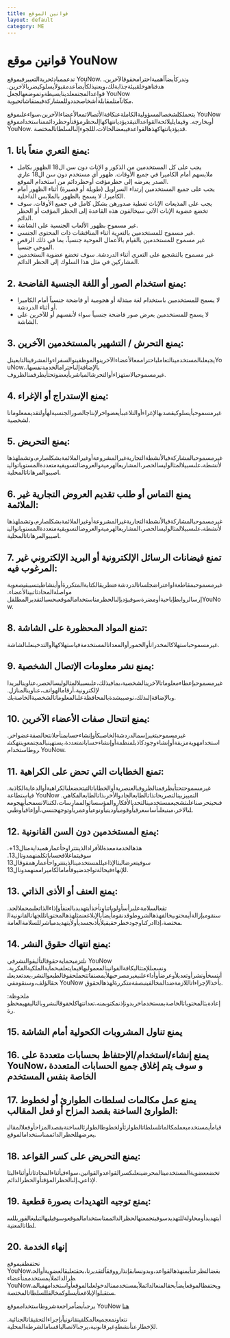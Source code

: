 ```yaml
---
title: قوانين الموقع
layout: default
category: ME
---
```

# قوانين موقع YouNow

ندعممبادئحريةالتعبيرفيموقع YouNow. وندركأيضاًأهميةاحترامحقوقالآخرين. هدفناهوخلقبيئةجذابةلك،ويعنيذلكأيضاَعدمقبولأيسلوكيضربالآخرين. قواعدالمجتمعلدينابسيطةوتموضعهالجعل YouNow مكانآمنلمقابلةأشخاصجددوللمشاركةفيمنقاشاتحيوية.

يتحملكلشخصالمسؤوليةالكاملةعنكافةالأتصالاتمعالأعضاءالآخرين،سواءعلىموقع YouNow أوبخارجه. وفيمايليلائحةالقواعدالتيقديؤديانتهاكهاإلىحظرمؤقتأوحظردائممناستخدامموقع YouNow. قديؤديانتهاكهذهالقواعدفيبعضالحالات،لللجوءإلىالسلطاتالمختصة.

## 1. يمنع التعري منعاً باتا:

- يجب على كل المستخدمين من الذكور و الإناث دون سن ال18 الظهور بكامل ملابسهم أمام الكاميرا في جميع الأوقات. ظهور أي مستخدم دون سن ال18 عاري الصدر يعرضه إلى حظرمؤقت أوحظردائم من استخدام الموقع.
- يجب على جميع المستخدمين إرتداء السراويل (طويلة أو قصيرة) أثناء الظهور أمام الكاميرا. لا يسمح بالظهور بالملابس الداخلية.
- يجب على المذيعات الإناث تغطية صدورهن بشكل كامل في جميع الأوقات. سوف تخضع عضوية الإناث الآتي سيخالفون هذه القاعدة إلى الحظر المؤقت أو الحظر الدائم.
- غير مسموح بظهور الألعاب الجنسية على الشاشة.
- غير مسموح للمستخدمين بالتعرية أثناء المناقشات ذات المحتوى الجنسي.
- غير مسموح للمستخدمين بالقيام بالأعمال الموحية جنسياً، بما في ذلك الرقص الموحي جنسياً.
- غير مسموح بالتشجيع على التعري أثناء الدردشة. سوف تخضع عضوية الستخدمين المشاركين في مثل هذا السلوك إلى الحظر الدائم.

## 2. يمنع استخدام الصور أو اللغة الجنسية الفاضحة:

- لا يسمح للمستخدمين باستخدام لغة مبتذلة أو هجومية أو فاضحة جنسياً أمام الكاميرا أو أثناء الدردشة.
- لا يسمح للمستخدمين بعرض صور فاضحة جنسياً سواء لأنفسهم أو للآخرين على الشاشة.

## 3. يمنع التحرش / التشهير بالمستخدمين الآخرين:

يجبعلىالمستخدمينالتعاملباحتراممعالأعضاءالآخرينوالموظفينوالسفراءوالمشرفينالتابعينلYouNow،بالإضافةإلىاحترامالخدمةنفسها. غيرمسموحبالاستهزاءأوالتحرشالمباشربأيعضوتحتأيظرفمنالظروف.

## 4. يمنع الإستدراج أو الإغراء:

غيرمسموحبأيسلوكيقصدبهالإغراءأوالتلاعببأيعضواخرلإنتاجالصورالجنسيةلهأولتقديممعلوماتالشخصية.

## 5. يمنع التحريض:

غيرمسموحبالمشاركةفيالأنشطةالتجاريةغيرالمشروعةأوغيرالملائمةبشكلصارم،وتشملهذهالأنشطة،علىسبيلالمثالوليسالحصر،المشاريعالهرميةوالعروضالتسويقيةمتعددةالمستوياتواليناصيبوالمرهاناتالمحلية.

## 6. يمنع التماس أو طلب تقديم العروض التجارية غير الملائمة:

غيرمسموحبالمشاركةفيالأنشطةالتجاريةغيرالمشروعةأوغيرالملائمةبشكلصارم،وتشملهذهالأنشطة،علىسبيلالمثالوليسالحصر،المشاريعالهرميةوالعروضالتسويقيةمتعددةالمستوياتواليناصيبوالمرهاناتالمحلية.

## 7. تمنع فيضانات الرسائل الإلكترونية أو البريد الإلكتروني غير المرغوب فيه:

غيرمسموحبمقاطعةاواعتراضجلساتالدردشةعنطريقالكتابةالمتكررةأوأينشاطيتسببفيصعوبةمواصلةالمحادثاتبينالأعضاء. إرسالروابطإباحيةأومضرةسوفيؤديإلىالحظرمناستخدامالموقعبحسبالتقديرالمطلقلYouNow.

## 8. تمنع المواد المحظورة على الشاشة:

غيرمسموحباستهلاكالمخدراتأوالخمورأوالمعداتالمستخدمةفياستهلاكهاأوالتدخينعلىالشاشة.

## 9. يمنع نشر معلومات الإتصال الشخصية:

غيرمسموحبإعطاءمعلوماتالآخرينالشخصية،بمافيذلك،علىسبيلالمثالوليسالحصر،عناوينالبريدالإلكترونية،أرقامالهواتف،عناوينالمنازل. وبالإضافةإلىذلك،نوصيبشدةبالمحافظةعلىالمعلوماتالشخصيةالخاصةبك.

## 10. يمنع انتحال صفات الأعضاء الآخرين:

غيرمسموحبتغيرإسمالدردشةالخاصبكأوإنشاءحسابمنأجلانتحالصفةعضواخر. استخدامهويةمزيفةأوإنشاءوجودكاذبلمنظمةأوإنشاءحساباتمتعددة،يستهينبالمجتمعوينتهكشروطاستخدام YouNow.

## 11. تمنع الخطابات التي تحض على الكراهية:

غيرمسموحتحتأيظرفمنالظروفبالعنصريةأوالخطاباتالتيتحضعلىالكراهيةأوالدعايةالكاذبة. فياستطاعة YouNow التمييزبينالتصريحاتذاتالطابعالجادوالأخرىذاتالطابعالفكاهي. فىحينحرصناعلىتشجيعمستخدمينالتحديالأفكاروالمؤسساتوالممارسات،لكننالانسمحبأيهجومعلىالاخر،مبنيعلىأساسعرقيأوقوميأودينيأونوعيأوعمريأوتوجهجنسي،أوإعاقيأوطبي.

## 12. يمنع المستخدمين دون السن القانونية:

هذهالخدمةمعدةللأفرادالذينتتراوحأعمارهمبدايةمنال13+. سوفيتماغلاقحساباتكلمنهمدونال13. سوفيتعرضالبثالإذاعيللمستخدمينالذينتترواحأعمارهمفوقال13 للإنهاءفيحالةتواجدضيوفأمامالكاميراممنهمدونال13.

## 13. يمنع العنف أو الأذى الذاتي:

تقعالسلامةعلىرأسأولوياتناونأخذأيتهديدبالعنفأوإذاءالذاتعلىمحملالجد. سنقومبإزالةأيمحتوىيخالفهذهالشروطوقدنقومأيضاًبالإبلاغعنمثلهذهالمحتوياتللجهاتالقانونيةالمختصة،إذاادركناوجودخطرحقيقيلأيأذىجسديأولأيتهديدمباشرللسلامةالعامة.

## 14. يمنع انتهاك حقوق النشر:

نلتزمبحمايةحقوقالتأليفوالنشرفي YouNow ونسعىللإمتثالبكافةالقوانينالمعمولبهافيمايتعلقبحمايةالملكيةالفكرية. أينسخأونشرأوتعديلأوعرضأوأداءعلنيغيرمصرحبهلأيمصنفاتتحملحقوقالطبعوالنشر،يعدتعديعلىحقالؤلف،وسنقومفي YouNow بأخذالإجراءاتاللازمةضدالمخالفينبصفةمتكررةلهذهالحقوق.  
  
  
ملحوظة: إعادةبثالمحتوياتالخاصةبمستخدماخربدونإذنمكتوبمنه،تعدانتهاكلحقوقالنشروبالتاليفهيمحظورة.

## 15. يمنع تناول المشروبات الكحولية أمام الشاشة

## 16. يمنع إنشاء/استخدام/الإحتفاظ بحسابات متعددة على YouNow، و سوف يتم إغلاق جميع الحسابات المتعددة الخاصة بنفس المستخدم

## 17. يمنع عمل مكالمات لسلطات الطوارئ أو لخطوط الطوارئ الساخنة بقصد المزاح أو فعل المقالب:

قيامأيمستخدمبعملمكالماتلسلطاتالطوارئأولخطوطالطوارئالساخنةبقصدالمزاحأوفعلالمقالبيعرضهللحظرالدائممناستخدامالموقع.

## 18. يمنع التحريض على كسر القواعد:

تخضععضويةالمستخدمينالمحرضينعلىكسرالقواعدوالقوانين،سواءفيأثناءالمحادثاتأوأثناءالبثالإذاعي،إلىالحظرالمؤقتأوالحظرالدائم.

## 19. يمنع توجيه التهديدات بصورة قطعية:

أيتهديدأومحاولةللتهديدسوفينجمعنهالحظرالدائممناستخدامالموقعوسوفيليهالتبليغالفوريللسلطاتالمعنية.

## 20. إنهاء الخدمة

نحتفظفيموقع YouNow،بغضالنظرعنأيمنهذهالقواعد،وبدونسابقإنذارووفقاًلتقديرنا،بحقتعليقالعضويةأوالحظرالدائملأيمستخدممنأعضاء YouNow،ويحتفظالموقعأيضاًبحقالمنعالدائملأيمستخدممنالدخولعلىالموقعأواستخدامهفيالمستقبلوالإبلاغعنأيسلوكمخالفللسلطاتالمختصة.  
  
  
يرجىأيضاًمراجعةشروطاستخدامموقع YouNow [هنا](http://www.younow.com/terms.php)  
  
  
نتعاونمعجميعالمكلفينقانونياًبإجراءالتحقيقاتالجنائية. للإخطارعنأنشطةٍغيرقانونية،يرجىالاتصالباقسامالشرطةالمحلية.